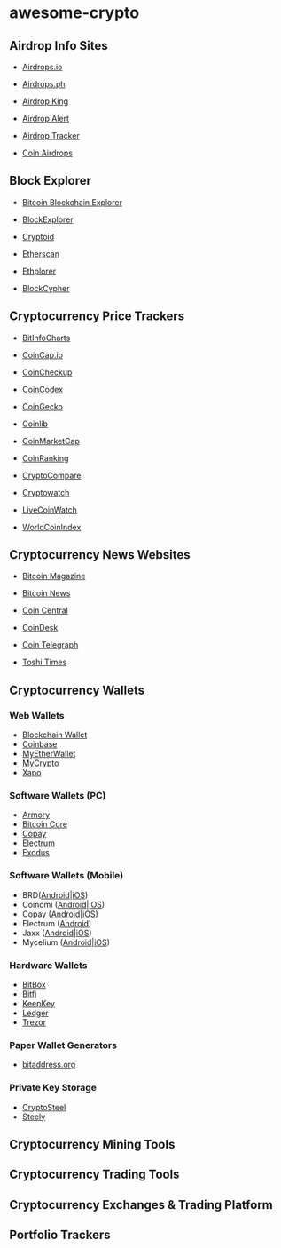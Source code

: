 # awesome-crypto

## Airdrop Info Sites
* [Airdrops.io](https://airdrops.io/)

* [Airdrops.ph](https://airdrops.ph/)

* [Airdrop King](https://airdropking.io/)

* [Airdrop Alert](https://airdropalert.com/)

* [Airdrop Tracker](https://airdroptracker.co/)

* [Coin Airdrops](https://coinairdrops.com/)

## Block Explorer
* [Bitcoin Blockchain Explorer](https://www.blockchain.com/explorer)

* [BlockExplorer](https://blockexplorer.com/)

* [Cryptoid](https://chainz.cryptoid.info/)

* [Etherscan](https://etherscan.io/)

* [Ethplorer](https://ethplorer.io/)

* [BlockCypher](https://live.blockcypher.com/btc/)

## Cryptocurrency Price Trackers

* [BitInfoCharts](https://bitinfocharts.com/)

* [CoinCap.io](https://coincap.io/)

* [CoinCheckup](https://coincheckup.com/)

* [CoinCodex](https://coincodex.com/)

* [CoinGecko](https://www.coingecko.com/en)

* [Coinlib](https://coinlib.io/)

* [CoinMarketCap](https://coinmarketcap.com/)

* [CoinRanking](https://coinranking.com/)

* [CryptoCompare](https://www.cryptocompare.com/)

* [Cryptowatch](https://cryptowat.ch/)

* [LiveCoinWatch](https://livecoinwatch.com/)

* [WorldCoinIndex](https://livecoinwatch.com/)

## Cryptocurrency News Websites

* [Bitcoin Magazine](https://bitcoinmagazine.com/)

* [Bitcoin News](https://news.bitcoin.com/)

* [Coin Central](https://coincentral.com/)

* [CoinDesk](https://www.coindesk.com/)

* [Coin Telegraph](https://cointelegraph.com/)

* [Toshi Times](https://toshitimes.com/)


## Cryptocurrency Wallets
### Web Wallets
* [Blockchain Wallet](https://blockchain.com/)
* [Coinbase](https://blockchain.com/)
* [MyEtherWallet](https://myetherwallet.com/)
* [MyCrypto](https://myetherwallet.com/)
* [Xapo](https://myetherwallet.com/)
 
### Software Wallets (PC)
* [Armory](https://btcarmory.com/)
* [Bitcoin Core](https://bitcoin.org/en/wallets/desktop/windows/bitcoincore/)
* [Copay](https://copay.io/)
* [Electrum](https://electrum.org/#download)
* [Exodus](https://exodus.io/)
 
### Software Wallets (Mobile)
* BRD([Android](https://play.google.com/store/apps/details?id=com.breadwallet)|[iOS](https://itunes.apple.com/app/breadwallet/id885251393))
* Coinomi ([Android](https://play.google.com/store/apps/details?id=com.breadwallet)|[iOS](https://itunes.apple.com/app/coinomi-wallet/id1333588809))
* Copay ([Android](https://play.google.com/store/apps/details?id=com.bitpay.copay&hl=en)|[iOS](https://itunes.apple.com/us/app/copay/id951330296))
* Electrum ([Android](https://play.google.com/store/apps/details?id=org.electrum.electrum))
* Jaxx ([Android](https://play.google.com/store/apps/details?id=com.kryptokit.jaxx&hl=en)|[iOS](https://itunes.apple.com/kr/app/jaxx-blockchain-wallet/id1084514516?mt=8))
* Mycelium ([Android](https://play.google.com/store/apps/details?id=com.mycelium.wallet)|[iOS](https://itunes.apple.com/us/app/mycelium-bitcoin-wallet/id943912290))
 
### Hardware Wallets
* [BitBox](https://shiftcrypto.ch/)
* [Bitfi](https://bitfi.com/bitfi-wallet)
* [KeepKey](https://www.keepkey.com/)
* [Ledger](https://www.ledger.com/)
* [Trezor](https://www.keepkey.com/)
 
### Paper Wallet Generators
* [bitaddress.org](https://www.bitaddress.org/)
 
### Private Key Storage
* [CryptoSteel](https://cryptosteel.com/)
* [Steely](https://thesteely.com/)

## Cryptocurrency Mining Tools

## Cryptocurrency Trading Tools


## Cryptocurrency Exchanges & Trading Platform

## Portfolio Trackers



